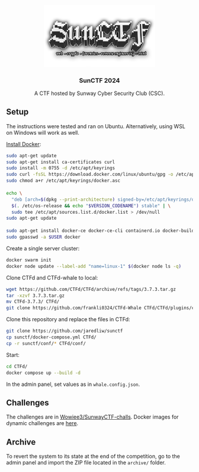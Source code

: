 <p align="center">
    <img src="/logo.png" alt="SunCTF logo" width="300">
</p>

<h3 align="center">SunCTF 2024</h3>

<p align="center">
  A CTF hosted by Sunway Cyber Security Club (CSC).
</p>

## Setup

The instructions were tested and ran on Ubuntu. Alternatively, using WSL on Windows will work as well.

[Install Docker](https://docs.docker.com/engine/install/ubuntu/):

```bash
sudo apt-get update
sudo apt-get install ca-certificates curl
sudo install -m 0755 -d /etc/apt/keyrings
sudo curl -fsSL https://download.docker.com/linux/ubuntu/gpg -o /etc/apt/keyrings/docker.asc
sudo chmod a+r /etc/apt/keyrings/docker.asc

echo \
  "deb [arch=$(dpkg --print-architecture) signed-by=/etc/apt/keyrings/docker.asc] https://download.docker.com/linux/ubuntu \
  $(. /etc/os-release && echo "$VERSION_CODENAME") stable" | \
  sudo tee /etc/apt/sources.list.d/docker.list > /dev/null
sudo apt-get update

sudo apt-get install docker-ce docker-ce-cli containerd.io docker-buildx-plugin docker-compose-plugin
sudo gpasswd -a $USER docker
```

Create a single server cluster:

```bash
docker swarm init
docker node update --label-add "name=linux-1" $(docker node ls -q)
```

Clone CTFd and CTFd-whale to local:

```bash
wget https://github.com/CTFd/CTFd/archive/refs/tags/3.7.3.tar.gz
tar -xzvf 3.7.3.tar.gz
mv CTFd-3.7.3/ CTFd/
git clone https://github.com/frankli0324/CTFd-Whale CTFd/CTFd/plugins/ctfd-whale --depth=1
```

Clone this repository and replace the files in CTFd:

```bash
git clone https://github.com/jaredliw/sunctf
cp sunctf/docker-compose.yml CTFd/
cp -r sunctf/conf/* CTFd/conf/
```

Start:

```bash
cd CTFd/
docker compose up --build -d
```

In the admin panel, set values as in `whale.config.json`.

## Challenges

The challenges are in [Wowiee3/SunwayCTF-challs](https://github.com/Wowiee3/SunwayCTF-challs/tree/d0ced6536026c30d99367b7b6773ecda3032fa29).
Docker images for dynamic challenges are [here](https://hub.docker.com/u/jaredliw).

## Archive

To revert the system to its state at the end of the competition, go to the admin panel and import the
ZIP file located in the `archive/` folder.